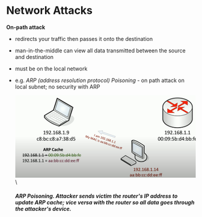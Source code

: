 # Network Attacks

**On-path attack**
- redirects your traffic then passes it onto the destination
- man-in-the-middle can view all data transmitted between the source and destination
- must be on the local network
- e.g. *ARP (address resolution protocol) Poisoning* - on path attack on local subnet; no security with ARP

    <img src="assets/ARP_poisoning.png" alt="ARP Poisoning" width="700"/>\

    ##### *ARP Poisoning*. Attacker sends victim the router's IP address to update ARP cache; vice versa with the router so all data goes through the attacker's device.